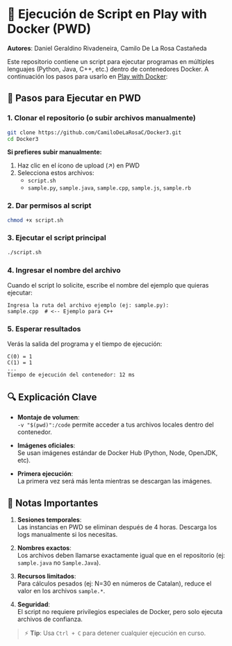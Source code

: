 # 🐳 Ejecución de Script en Play with Docker (PWD)

**Autores**: Daniel Geraldino Rivadeneira, Camilo De La Rosa Castañeda

Este repositorio contiene un script para ejecutar programas en múltiples lenguajes (Python, Java, C++, etc.) dentro de contenedores Docker. A continuación los pasos para usarlo en [Play with Docker](https://labs.play-with-docker.com/):

## 🚀 Pasos para Ejecutar en PWD

### 1. Clonar el repositorio (o subir archivos manualmente)

```bash
git clone https://github.com/CamiloDeLaRosaC/Docker3.git
cd Docker3
```

**Si prefieres subir manualmente:**

1. Haz clic en el ícono de upload (↗️) en PWD
2. Selecciona estos archivos:
   - `script.sh`
   - `sample.py`, `sample.java`, `sample.cpp`, `sample.js`, `sample.rb`

### 2. Dar permisos al script

```bash
chmod +x script.sh
```

### 3. Ejecutar el script principal

```bash
./script.sh
```

### 4. Ingresar el nombre del archivo

Cuando el script lo solicite, escribe el nombre del ejemplo que quieras ejecutar:

```
Ingresa la ruta del archivo ejemplo (ej: sample.py):
sample.cpp  # <-- Ejemplo para C++
```

### 5. Esperar resultados

Verás la salida del programa y el tiempo de ejecución:

```
C(0) = 1
C(1) = 1
...
Tiempo de ejecución del contenedor: 12 ms
```

## 🔍 Explicación Clave

- **Montaje de volumen**:  
  `-v "$(pwd)":/code` permite acceder a tus archivos locales dentro del contenedor.

- **Imágenes oficiales**:  
  Se usan imágenes estándar de Docker Hub (Python, Node, OpenJDK, etc).

- **Primera ejecución**:  
  La primera vez será más lenta mientras se descargan las imágenes.

## 📌 Notas Importantes

1. **Sesiones temporales**:  
   Las instancias en PWD se eliminan después de 4 horas. Descarga los logs manualmente si los necesitas.

2. **Nombres exactos**:  
   Los archivos deben llamarse exactamente igual que en el repositorio (ej: `sample.java` no `Sample.Java`).

3. **Recursos limitados**:  
   Para cálculos pesados (ej: N=30 en números de Catalan), reduce el valor en los archivos `sample.*`.

4. **Seguridad**:  
   El script no requiere privilegios especiales de Docker, pero solo ejecuta archivos de confianza.

> ⚡ **Tip**: Usa `Ctrl + C` para detener cualquier ejecución en curso.
